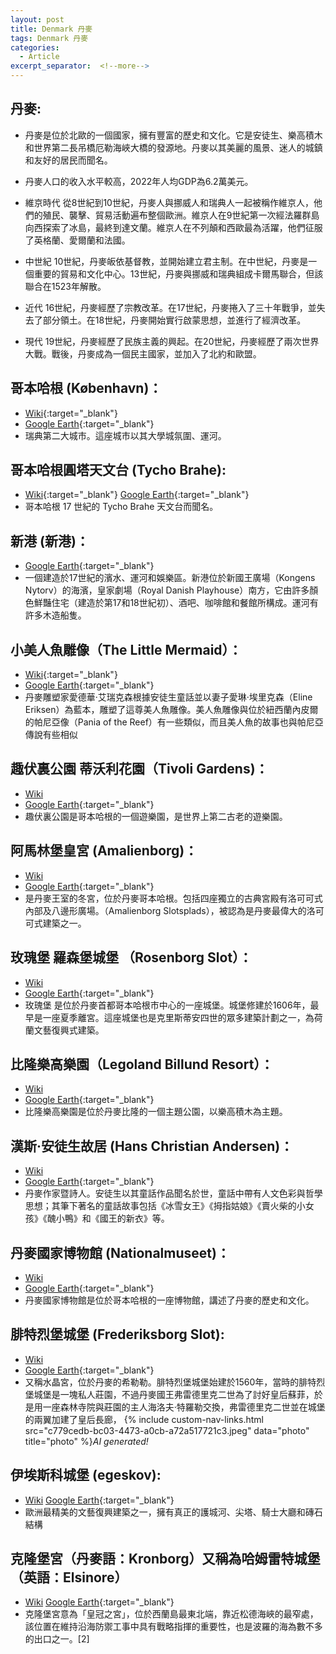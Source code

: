 ```yaml
---
layout: post
title: Denmark 丹麥
tags: Denmark 丹麥
categories:
  - Article
excerpt_separator:  <!--more-->
---
```

## 丹麥: 
- 丹麥是位於北歐的一個國家，擁有豐富的歷史和文化。它是安徒生、樂高積木和世界第二長吊橋厄勒海峽大橋的發源地。丹麥以其美麗的風景、迷人的城鎮和友好的居民而聞名。

- 丹麥人口的收入水平較高，2022年人均GDP為6.2萬美元。

- 維京時代
從8世紀到10世紀，丹麥人與挪威人和瑞典人一起被稱作維京人，他們的殖民、襲擊、貿易活動遍布整個歐洲。維京人在9世紀第一次經法羅群島向西探索了冰島，最終到達文蘭。維京人在不列顛和西歐最為活躍，他們征服了英格蘭、愛爾蘭和法國。

- 中世紀
10世紀，丹麥皈依基督教，並開始建立君主制。在中世紀，丹麥是一個重要的貿易和文化中心。13世紀，丹麥與挪威和瑞典組成卡爾馬聯合，但該聯合在1523年解散。

- 近代
16世紀，丹麥經歷了宗教改革。在17世紀，丹麥捲入了三十年戰爭，並失去了部分領土。在18世紀，丹麥開始實行啟蒙思想，並進行了經濟改革。

- 現代
19世紀，丹麥經歷了民族主義的興起。在20世紀，丹麥經歷了兩次世界大戰。戰後，丹麥成為一個民主國家，並加入了北約和歐盟。

## 哥本哈根 (København)：
- [Wiki](https://zh.wikipedia.org/wiki/哥本哈根 "Wiki"){:target="_blank"} 
- [Google Earth](https://earth.google.com/web/@55.67126735,12.5938239,1.8923156a,20975.88255014d,35y,0h,0t,0r/ "google"){:target="_blank"} 
- 瑞典第二大城市。這座城市以其大學城氛圍、運河。

## 哥本哈根圓塔天文台 (Tycho Brahe):
- [Wiki](https://zh.wikipedia.org/zh-tw/%E5%9C%86%E5%A1%94 "Wiki"){:target="_blank"} 
[Google Earth](https://earth.google.com/web/@55.68309103,12.57570947,22.52531697a,1201.07784707d,35y,8.93343998h,60.91563587t,0r/ "google"){:target="_blank"} 
- 哥本哈根 17 世紀的 Tycho Brahe 天文台而聞名。

## 新港 (新港)：
- [Google Earth](https://earth.google.com/web/@55.68046577,12.58984772,17.67549989a,672.49971421d,34.99999945y,-22.32351577h,61.02404085t,0r/ "google"){:target="_blank"} 
- 一個建造於17世紀的濱水、運河和娛樂區。新港位於新國王廣場（Kongens Nytorv）的海濱，皇家劇場（Royal Danish Playhouse）南方，它由許多顏色鮮豔住宅（建造於第17和18世紀初）、酒吧、咖啡館和餐館所構成。運河有許多木造船隻。

## 小美人魚雕像（The Little Mermaid）：
- [Wiki](https://zh.wikipedia.org/zh-tw/%E7%BE%8E%E4%BA%BA%E9%AD%9A%E9%9B%95%E5%83%8F "Wiki"){:target="_blank"} 
- [Google Earth](https://earth.google.com/web/@55.69101917,12.5980825,5.47311816a,411.97418001d,35y,1.08061544h,65.56005223t,0r/ "google"){:target="_blank"} 
- 丹麥雕塑家愛德華·艾瑞克森根據安徒生童話並以妻子愛琳·埃里克森（Eline Eriksen）為藍本，雕塑了這尊美人魚雕像。美人魚雕像與位於紐西蘭內皮爾的帕尼亞像（Pania of the Reef）有一些類似，而且美人魚的故事也與帕尼亞傳說有些相似

## 趣伏裏公園 蒂沃利花園（Tivoli Gardens)：
- [Wiki](https://zh.wikipedia.org/zh-tw/%E8%B6%A3%E4%BC%8F%E9%87%8C%E5%85%AC%E5%9B%AD "Wiki")
- [Google Earth](https://earth.google.com/web/search/%e8%b6%a3%e4%bc%8f%e8%a3%8f%e5%85%ac%e5%9c%92/@55.67362885,12.56803727,3.40313846a,576.9121423d,35y,-136.46585387h,56.48024373t,0r/ "google"){:target="_blank"} 
- 趣伏裏公園是哥本哈根的一個遊樂園，是世界上第二古老的遊樂園。

## 阿馬林堡皇宮 (Amalienborg)：
- [Wiki](https://zh.wikipedia.org/zh-tw/%E9%98%BF%E9%A9%AC%E6%9E%97%E5%A0%A1%E5%AE%AB "Wiki")
- [Google Earth](https://earth.google.com/web/search/Amalienborg/@55.68343214,12.59282377,15.84046729a,521.33216632d,35y,6.63890535h,50.79815411t,0r/ "google"){:target="_blank"} 
- 是丹麥王室的冬宮，位於丹麥哥本哈根。包括四座獨立的古典宮殿有洛可可式內部及八邊形廣場。（Amalienborg Slotsplads），被認為是丹麥最偉大的洛可可式建築之一。

## 玫瑰堡 羅森堡城堡 （Rosenborg Slot）：
- [Wiki](https://zh.wikipedia.org/zh-tw/%E7%BE%85%E6%A3%AE%E5%A0%A1%E5%9F%8E%E5%A0%A1 "Wiki")
- [Google Earth](https://earth.google.com/web/search/%e4%b8%b9%e9%ba%a5%e5%93%a5%e6%9c%ac%e5%93%88%e6%a0%b9+%c3%98ster+Voldgade,+%e7%be%85%e6%a3%ae%e5%a0%a1%e5%9f%8e%e5%a0%a1/@55.68560506,12.57733875,13.29835594a,600.22190033d,35y,19.44108074h,50.66984359t,0r/ "google"){:target="_blank"} 
- 玫瑰堡 是位於丹麥首都哥本哈根市中心的一座城堡。城堡修建於1606年，最早是一座夏季離宮。這座城堡也是克里斯蒂安四世的眾多建築計劃之一，為荷蘭文藝復興式建築。

## 比隆樂高樂園（Legoland Billund Resort）：
- [Wiki]( "Wiki")
- [Google Earth](https://earth.google.com/web/search/%e6%af%94%e9%9a%86%e6%a8%82%e9%ab%98%e6%a8%82%e5%9c%92/@55.7352704,9.12829909,64.81990977a,575.63904312d,35y,2.71307811h,44.44445461t,0r/ "google"){:target="_blank"} 
- 比隆樂高樂園是位於丹麥比隆的一個主題公園，以樂高積木為主題。

## 漢斯·安徒生故居 (Hans Christian Andersen)：
- [Wiki](https://zh.wikipedia.org/zh-tw/%E6%BC%A2%E6%96%AF%C2%B7%E5%AE%89%E5%BE%92%E7%94%9F "Wiki")
- [Google Earth](https://earth.google.com/web/search/@55.3945279,10.3872878,14.592047a,568.95291049d,35y,0h,0t,0r/ "google"){:target="_blank"} 
- 丹麥作家暨詩人。安徒生以其童話作品聞名於世，童話中帶有人文色彩與哲學思想；其筆下著名的童話故事包括《冰雪女王》《拇指姑娘》《賣火柴的小女孩》《醜小鴨》和《國王的新衣》等。

## 丹麥國家博物館 (Nationalmuseet)：
- [Wiki]( "Wiki")
- [Google Earth](https://earth.google.com/web/search/@55.67419837,12.5746304,17.30568578a,572.19327578d,35y,0.47775431h,46.47045475t,0r/ "google"){:target="_blank"} 
- 丹麥國家博物館是位於哥本哈根的一座博物館，講述了丹麥的歷史和文化。

## 腓特烈堡城堡 (Frederiksborg Slot):
- [Wiki](https://zh.wikipedia.org/wiki/%E8%85%93%E7%89%B9%E7%83%88%E5%A0%A1%E5%9F%8E%E5%A0%A1 "Wiki")
- [Google Earth](https://earth.google.com/web/search/Frederiksborg,+%e4%b8%b9%e9%ba%a5/@55.93468819,12.30123582,30.05480028a,299.5974041d,35y,0.00000001h,44.99834037t,0r/ "google"){:target="_blank"} 
- 又稱水晶宮，位於丹麥的希勒勒。腓特烈堡城堡始建於1560年，當時的腓特烈堡城堡是一塊私人莊園，不過丹麥國王弗雷德里克二世為了討好皇后蘇菲，於是用一座森林寺院與莊園的主人海洛夫·特羅勒交換，弗雷德里克二世並在城堡的兩翼加建了皇后長廊，
{% include custom-nav-links.html src="c779cedb-bc03-4473-a0cb-a72a517721c3.jpeg" data="photo" title="photo" %}*AI generated!* 

## 伊埃斯科城堡 (egeskov):
- [Wiki](https://zh.wikipedia.org/zh-tw/%E4%BC%8A%E5%9F%83%E6%96%AF%E7%A7%91%E5%9F%8E%E5%A0%A1 "Wiki")
[Google Earth](https://earth.google.com/web/search/egeskov/@55.17597871,10.49036793,64.36794426a,583.6059257d,35y,-0.86882435h,50.06723745t,0r/ "google"){:target="_blank"} 
- 歐洲最精美的文藝復興建築之一，擁有真正的護城河、尖塔、騎士大廳和磚石結構

## 克隆堡宮（丹麥語：Kronborg）又稱為哈姆雷特城堡（英語：Elsinore）
- [Wiki](https://zh.wikipedia.org/zh-tw/%E5%85%8B%E9%9A%86%E5%A0%A1 "Wiki")
[Google Earth](https://earth.google.com/web/search/Kronborg+Castle/@56.03841333,12.6217928,9.62840838a,587.34781005d,35y,5.17533737h,38.0402732t,0r/ "google"){:target="_blank"} 
- 克隆堡宮意為「皇冠之宮」，位於西蘭島最東北端，靠近松德海峽的最窄處，該位置在維持沿海防禦工事中具有戰略指揮的重要性，也是波羅的海為數不多的出口之一。[2]












